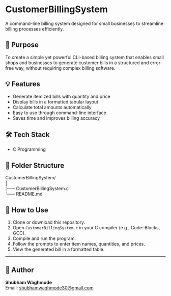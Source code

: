 # CustomerBillingSystem

A command-line billing system designed for small businesses to streamline billing processes efficiently.


## 📌 Purpose
To create a simple yet powerful CLI-based billing system that enables small shops and businesses to generate customer bills in a structured and error-free way, without requiring complex billing software.


## 💡 Features
- Generate itemized bills with quantity and price  
- Display bills in a formatted tabular layout  
- Calculate total amounts automatically  
- Easy to use through command-line interface  
- Saves time and improves billing accuracy  


## 🛠 Tech Stack
- C Programming  


## 📂 Folder Structure

CustomerBillingSystem/  
│  
├── CustomerBillingSystem.c  
└── README.md  


## 🚀 How to Use
1. Clone or download this repository.  
2. Open `CustomerBillingSystem.c` in your C compiler (e.g., Code::Blocks, GCC).  
3. Compile and run the program.  
4. Follow the prompts to enter item names, quantities, and prices.  
5. View the generated bill in a formatted table.  
---

## 👤 Author
**Shubham Waghmode**  
Email: [shubhamwaghmode30@gmail.com](mailto:shubhamwaghmode30@gmail.com)

